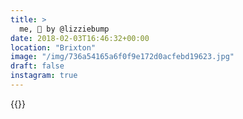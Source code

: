 ```yaml
---
title: >
  me, 📸 by @lizziebump
date: 2018-02-03T16:46:32+00:00
location: "Brixton"
image: "/img/736a54165a6f0f9e172d0acfebd19623.jpg"
draft: false
instagram: true
---
```


{{<photo src="/img/736a54165a6f0f9e172d0acfebd19623.jpg">}}
